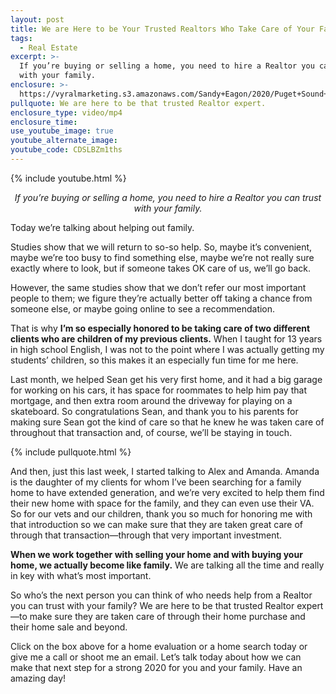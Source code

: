 ```yaml
---
layout: post
title: We are Here to be Your Trusted Realtors Who Take Care of Your Family
tags:
  - Real Estate
excerpt: >-
  If you’re buying or selling a home, you need to hire a Realtor you can trust
  with your family.
enclosure: >-
  https://vyralmarketing.s3.amazonaws.com/Sandy+Eagon/2020/Puget+Sound+Real+Estate+Agent-+We+Are+Proud+To+Help+Families.mp4
pullquote: We are here to be that trusted Realtor expert.
enclosure_type: video/mp4
enclosure_time:
use_youtube_image: true
youtube_alternate_image:
youtube_code: CDSLBZm1ths
---
```


{% include youtube.html %}

<p style="text-align: center;"><em>If you’re buying or selling a home, you need to hire a Realtor you can trust with your family.</em></p>

Today we’re talking about helping out family.&nbsp;

Studies show that we will return to so-so help. So, maybe it’s convenient, maybe we’re too busy to find something else, maybe we’re not really sure exactly where to look, but if someone takes OK care of us, we’ll go back.&nbsp;

However, the same studies show that we don’t refer our most important people to them; we figure they’re actually better off taking a chance from someone else, or maybe going online to see a recommendation.&nbsp;

That is why **I’m so especially honored to be taking care of two different clients who are children of my previous clients.** When I taught for 13 years in high school English, I was not to the point where I was actually getting my students’ children, so this makes it an especially fun time for me here.&nbsp;

Last month, we helped Sean get his very first home, and it had a big garage for working on his cars, it has space for roommates to help him pay that mortgage, and then extra room around the driveway for playing on a skateboard. So congratulations Sean, and thank you to his parents for making sure Sean got the kind of care so that he knew he was taken care of throughout that transaction and, of course, we’ll be staying in touch.

{% include pullquote.html %}

And then, just this last week, I started talking to Alex and Amanda. Amanda is the daughter of my clients for whom I’ve been searching for a family home to have extended generation, and we’re very excited to help them find their new home with space for the family, and they can even use their VA. So for our vets and our children, thank you so much for honoring me with that introduction so we can make sure that they are taken great care of through that transaction—through that very important investment.&nbsp;

**When we work together with selling your home and with buying your home, we actually become like family.** We are talking all the time and really in key with what’s most important.&nbsp;

So who’s the next person you can think of who needs help from a Realtor you can trust with your family? We are here to be that trusted Realtor expert—to make sure they are taken care of through their home purchase and their home sale and beyond.&nbsp;

Click on the box above for a home evaluation or a home search today or give me a call or shoot me an email. Let’s talk today about how we can make that next step for a strong 2020 for you and your family. Have an amazing day\!